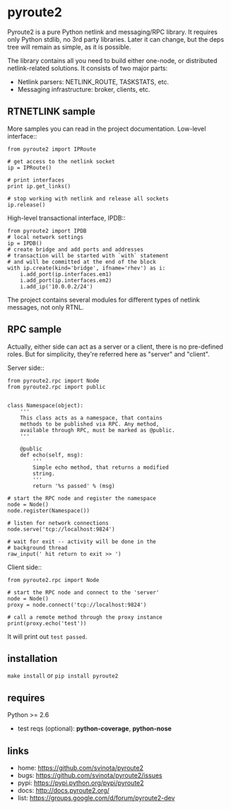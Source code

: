 pyroute2
========

Pyroute2 is a pure Python netlink and messaging/RPC library.
It requires only Python stdlib, no 3rd party libraries. Later
it can change, but the deps tree will remain as simple, as
it is possible.

The library contains all you need to build either one-node,
or distributed netlink-related solutions. It consists of two
major parts:

* Netlink parsers: NETLINK\_ROUTE, TASKSTATS, etc.
* Messaging infrastructure: broker, clients, etc.

RTNETLINK sample
----------------

More samples you can read in the project documentation.
Low-level interface::

    from pyroute2 import IPRoute

    # get access to the netlink socket
    ip = IPRoute()

    # print interfaces
    print ip.get_links()

    # stop working with netlink and release all sockets
    ip.release()

High-level transactional interface, IPDB::

    from pyroute2 import IPDB
    # local network settings
    ip = IPDB()
    # create bridge and add ports and addresses
    # transaction will be started with `with` statement
    # and will be committed at the end of the block
    with ip.create(kind='bridge', ifname='rhev') as i:
        i.add_port(ip.interfaces.em1)
        i.add_port(ip.interfaces.em2)
        i.add_ip('10.0.0.2/24')


The project contains several modules for different types of
netlink messages, not only RTNL.

RPC sample
----------

Actually, either side can act as a server or a client, there
is no pre-defined roles. But for simplicity, they're referred
here as "server" and "client".

Server side::

    from pyroute2.rpc import Node
    from pyroute2.rpc import public


    class Namespace(object):
        '''
        This class acts as a namespace, that contains
        methods to be published via RPC. Any method,
        available through RPC, must be marked as @public.
        '''

        @public
        def echo(self, msg):
            '''
            Simple echo method, that returns a modified
            string.
            '''
            return '%s passed' % (msg)

    # start the RPC node and register the namespace
    node = Node()
    node.register(Namespace())

    # listen for network connections
    node.serve('tcp://localhost:9824')

    # wait for exit -- activity will be done in the
    # background thread
    raw_input(' hit return to exit >> ')

Client side::

    from pyroute2.rpc import Node

    # start the RPC node and connect to the 'server'
    node = Node()
    proxy = node.connect('tcp://localhost:9824')

    # call a remote method through the proxy instance
    print(proxy.echo('test'))


It will print out `test passed`.

installation
------------

`make install` or `pip install pyroute2`

requires
--------

Python >= 2.6

  * test reqs (optional): **python-coverage**, **python-nose**

links
-----

* home: https://github.com/svinota/pyroute2
* bugs: https://github.com/svinota/pyroute2/issues
* pypi: https://pypi.python.org/pypi/pyroute2
* docs: http://docs.pyroute2.org/
* list: https://groups.google.com/d/forum/pyroute2-dev
